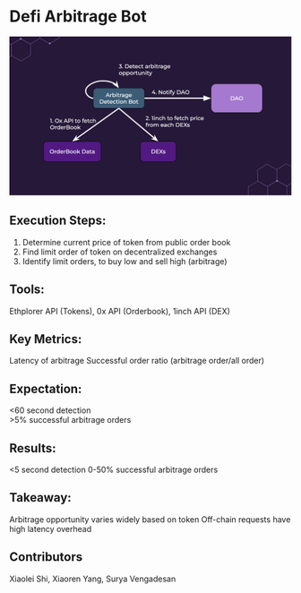 # Defi Arbitrage Bot

![](bot.png)

## Execution Steps: 
1. Determine current price of token from public order book
2. Find limit order of token on decentralized exchanges
3. Identify limit orders, to buy low and sell high (arbitrage) 

## Tools: 
Ethplorer API (Tokens), 0x API (Orderbook), 1inch API (DEX)

## Key Metrics: 
Latency of arbitrage
Successful order ratio (arbitrage order/all order)

## Expectation:
<60 second detection  
\>5% successful arbitrage orders 

## Results:
<5 second detection
0-50% successful arbitrage orders 

## Takeaway:
Arbitrage opportunity varies widely based on token
Off-chain requests have high latency overhead 

## Contributors

Xiaolei Shi, Xiaoren Yang, Surya Vengadesan